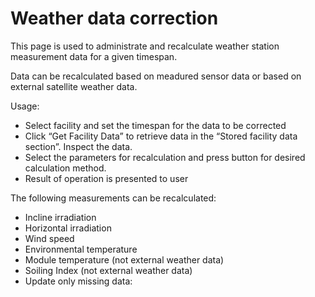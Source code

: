 # Weather data correction

This page is used to administrate and recalculate weather station measurement data for a given timespan.

Data can be recalculated based on meadured sensor data or based on external satellite weather data.

Usage:
- Select facility and set the timespan for the data to be corrected
- Click “Get Facility Data” to retrieve data in the “Stored facility data section”. Inspect the data.
- Select the parameters for recalculation and press button for desired calculation method.
- Result of operation is presented to user

The following measurements can be recalculated:
- Incline irradiation
- Horizontal irradiation
- Wind speed
- Environmental temperature
- Module temperature (not external weather data)
- Soiling Index (not external weather data)
- Update only missing data: